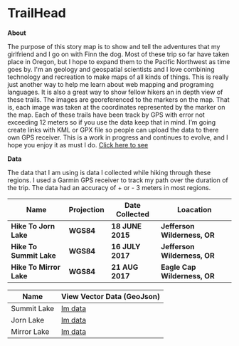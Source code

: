 # TrailHead



**About**

The purpose of this story map is to show and tell the adventures that my girlfriend and I go on with Finn the dog. Most of these trip so far have taken place in Oregon, but I hope to expand them to the Pacific Northwest as time goes by. I'm an geology and geospatial scientists and I love combining technology and recreation to make maps of all kinds of things. This is really just another way to help me learn about web mapping and programing languages. It is also a great way to show fellow hikers an in depth view of these trails. The images are georeferenced to the markers on the map. That is, each image was taken at the coordinates represented by the marker on the map. Each of these trails have been track by GPS with error not exceeding 12 meters so if you use the data keep that in mind. I’m going create links with KML or GPX file so people can upload the data to there own GPS receiver. This is a work in progress and continues to evolve, and I hope you enjoy it as must I do. <a href="https://clarype.github.io/TrailHead/">Click here to see</a>

**Data**

The data that I am using is data I collected while hiking through these regions. I used a Garmin GPS receiver to track my path over the duration of the trip. The data had an accuracy of  + or - 3 meters in most regions.

| Name                     | Projection | Date Collected   | Loacation                     |
| ------------------------ | ---------- | ---------------- | ----------------------------- |
| **Hike To Jorn Lake**    | **WGS84**  | **18 JUNE 2015** | **Jefferson Wilderness, OR**  |
| **Hike To Summit Lake**  | **WGS84**  | **16 JULY 2017** | **Jefferson Wilderness, OR**  |
| **Hike To Mirror Lake**  | **WGS84**  | **21 AUG 2017**  | **Eagle Cap Wilderness, OR**  |



|   Name     |  View Vector Data (GeoJson)                                           |
|------------|-------------------------------------------------------------------|
|Summit Lake | <a href="https://github.com/clarype/TrailHead/blob/master/HikeToSummitLake/SummitLake.geojson">Im data</a> | 
|Jorn Lake   | <a href="https://github.com/clarype/TrailHead/blob/master/HikeToJornLake/JornLake.geojson">Im data</a>|
|Mirror Lake | <a href="https://github.com/clarype/TrailHead/blob/master/HikeToEagleCap/EagleCap.geojson">Im data</a>|
